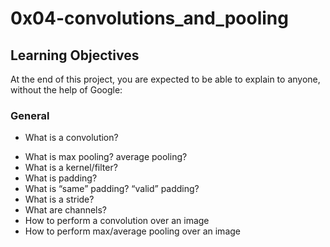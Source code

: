 # 0x04-convolutions_and_pooling

## Learning Objectives

At the end of this project, you are expected to be able to explain to anyone, without the help of Google:

### General
+ What is a convolution?
* What is max pooling? average pooling?
* What is a kernel/filter?
* What is padding?
* What is “same” padding? “valid” padding?
* What is a stride?
* What are channels?
* How to perform a convolution over an image
* How to perform max/average pooling over an image

